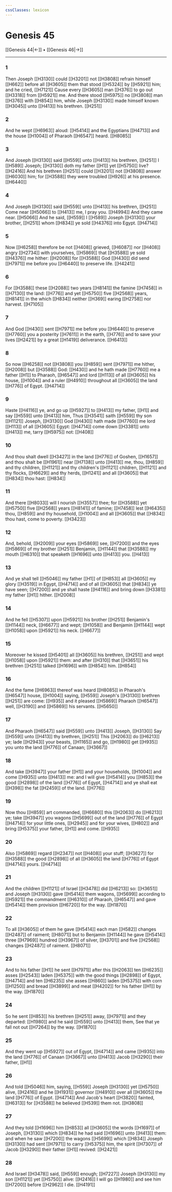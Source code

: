 ```yaml
---
cssClasses: lexicon
---
```

# Genesis 45

[[Genesis 44|←]] • [[Genesis 46|→]]

---

### 1
Then Joseph [[H3130]] could [[H3201]] not [[H3808]] refrain himself [[H662]] before all [[H3605]] them that stood [[H5324]] by [[H5921]] him; and he cried, [[H7121]] Cause every [[H3605]] man [[H376]] to go out [[H3318]] from [[H5921]] me. And there stood [[H5975]] no [[H3808]] man [[H376]] with [[H854]] him, while Joseph [[H3130]] made himself known [[H3045]] unto [[H413]] his brethren. [[H251]]

### 2
And he wept [[H6963]] aloud: [[H5414]] and the Egyptians [[H4713]] and the house [[H1004]] of Pharaoh [[H6547]] heard. [[H8085]]

### 3
And Joseph [[H3130]] said [[H559]] unto [[H413]] his brethren, [[H251]] I [[H589]] Joseph; [[H3130]] doth my father [[H1]] yet [[H5750]] live? [[H2416]] And his brethren [[H251]] could [[H3201]] not [[H3808]] answer [[H6030]] him; for [[H3588]] they were troubled [[H926]] at his presence. [[H6440]]

### 4
And Joseph [[H3130]] said [[H559]] unto [[H413]] his brethren, [[H251]] Come near [[H5066]] to [[H413]] me, I pray you. [[H4994]] And they came near. [[H5066]] And he said, [[H559]] I [[H589]] Joseph [[H3130]] your brother, [[H251]] whom [[H834]] ye sold [[H4376]] into Egypt. [[H4714]]

### 5
Now [[H6258]] therefore be not [[H408]] grieved, [[H6087]] nor [[H408]] angry [[H2734]] with yourselves, [[H5869]] that [[H3588]] ye sold [[H4376]] me hither: [[H2008]] for [[H3588]] God [[H430]] did send [[H7971]] me before you [[H6440]] to preserve life. [[H4241]]

### 6
For [[H3588]] these [[H2088]] two years [[H8141]] the famine [[H7458]] in [[H7130]] the land: [[H776]] and yet [[H5750]] five [[H2568]] years, [[H8141]] in the which [[H834]] neither [[H369]] earing [[H2758]] nor harvest. [[H7105]]

### 7
And God [[H430]] sent [[H7971]] me before you [[H6440]] to preserve [[H7760]] you a posterity [[H7611]] in the earth, [[H776]] and to save your lives [[H2421]] by a great [[H1419]] deliverance. [[H6413]]

### 8
So now [[H6258]] not [[H3808]] you [[H859]] sent [[H7971]] me hither, [[H2008]] but [[H3588]] God: [[H430]] and he hath made [[H7760]] me a father [[H1]] to Pharaoh, [[H6547]] and lord [[H113]] of all [[H3605]] his house, [[H1004]] and a ruler [[H4910]] throughout all [[H3605]] the land [[H776]] of Egypt. [[H4714]]

### 9
Haste [[H4116]] ye, and go up [[H5927]] to [[H413]] my father, [[H1]] and say [[H559]] unto [[H413]] him, Thus [[H3541]] saith [[H559]] thy son [[H1121]] Joseph, [[H3130]] God [[H430]] hath made [[H7760]] me lord [[H113]] of all [[H3605]] Egypt: [[H4714]] come down [[H3381]] unto [[H413]] me, tarry [[H5975]] not: [[H408]]

### 10
And thou shalt dwell [[H3427]] in the land [[H776]] of Goshen, [[H1657]] and thou shalt be [[H1961]] near [[H7138]] unto [[H413]] me, thou, [[H859]] and thy children, [[H1121]] and thy children's [[H1121]] children, [[H1121]] and thy flocks, [[H6629]] and thy herds, [[H1241]] and all [[H3605]] that [[H834]] thou hast: [[H834]]

### 11
And there [[H8033]] will I nourish [[H3557]] thee; for [[H3588]] yet [[H5750]] five [[H2568]] years [[H8141]] of famine; [[H7458]] lest [[H6435]] thou, [[H859]] and thy household, [[H1004]] and all [[H3605]] that [[H834]] thou hast, come to poverty. [[H3423]]

### 12
And, behold, [[H2009]] your eyes [[H5869]] see, [[H7200]] and the eyes [[H5869]] of my brother [[H251]] Benjamin, [[H1144]] that [[H3588]] my mouth [[H6310]] that speaketh [[H1696]] unto [[H413]] you. [[H413]]

### 13
And ye shall tell [[H5046]] my father [[H1]]  of [[H853]] all [[H3605]] my glory [[H3519]] in Egypt, [[H4714]] and of all [[H3605]] that [[H834]] ye have seen; [[H7200]] and ye shall haste [[H4116]] and bring down [[H3381]] my father [[H1]] hither. [[H2008]]

### 14
And he fell [[H5307]] upon [[H5921]] his brother [[H251]] Benjamin's [[H1144]] neck, [[H6677]] and wept; [[H1058]] and Benjamin [[H1144]] wept [[H1058]] upon [[H5921]] his neck. [[H6677]]

### 15
Moreover he kissed [[H5401]] all [[H3605]] his brethren, [[H251]] and wept [[H1058]] upon [[H5921]] them: and after [[H310]] that [[H3651]] his brethren [[H251]] talked [[H1696]] with [[H854]] him. [[H854]]

### 16
And the fame [[H6963]] thereof was heard [[H8085]] in Pharaoh's [[H6547]] house, [[H1004]] saying, [[H559]] Joseph's [[H3130]] brethren [[H251]] are come: [[H935]] and it pleased [[H5869]] Pharaoh [[H6547]] well, [[H3190]] and [[H5869]] his servants. [[H5650]]

### 17
And Pharaoh [[H6547]] said [[H559]] unto [[H413]] Joseph, [[H3130]] Say [[H559]] unto [[H413]] thy brethren, [[H251]] This [[H2063]] do [[H6213]] ye; lade [[H2943]] your beasts, [[H1165]] and go, [[H1980]] get [[H935]] you unto the land [[H776]] of Canaan; [[H3667]]

### 18
And take [[H3947]] your father [[H1]] and your households, [[H1004]] and come [[H935]] unto [[H413]] me: and I will give [[H5414]]  you [[H853]] the good [[H2898]] of the land [[H776]] of Egypt, [[H4714]] and ye shall eat [[H398]] the fat [[H2459]] of the land. [[H776]]

### 19
Now thou [[H859]] art commanded, [[H6680]] this [[H2063]] do [[H6213]] ye; take [[H3947]] you wagons [[H5699]] out of the land [[H776]] of Egypt [[H4714]] for your little ones, [[H2945]] and for your wives, [[H802]] and bring [[H5375]] your father, [[H1]] and come. [[H935]]

### 20
Also [[H5869]] regard [[H2347]] not [[H408]] your stuff; [[H3627]] for [[H3588]] the good [[H2898]] of all [[H3605]] the land [[H776]] of Egypt [[H4714]] yours. [[H4714]]

### 21
And the children [[H1121]] of Israel [[H3478]] did [[H6213]] so: [[H3651]] and Joseph [[H3130]] gave [[H5414]] them wagons, [[H5699]] according to [[H5921]] the commandment [[H6310]] of Pharaoh, [[H6547]] and gave [[H5414]] them provision [[H6720]] for the way. [[H1870]]

### 22
To all [[H3605]] of them he gave [[H5414]] each man [[H582]] changes [[H2487]] of raiment; [[H8071]] but to Benjamin [[H1144]] he gave [[H5414]] three [[H7969]] hundred [[H3967]] of silver, [[H3701]] and five [[H2568]] changes [[H2487]] of raiment. [[H8071]]

### 23
And to his father [[H1]] he sent [[H7971]] after this [[H2063]] ten [[H6235]] asses [[H2543]] laden [[H5375]] with the good things [[H2898]] of Egypt, [[H4714]] and ten [[H6235]] she asses [[H860]] laden [[H5375]] with corn [[H1250]] and bread [[H3899]] and meat [[H4202]] for his father [[H1]] by the way. [[H1870]]

### 24
So he sent [[H853]] his brethren [[H251]] away, [[H7971]] and they departed: [[H1980]] and he said [[H559]] unto [[H413]] them, See that ye fall not out [[H7264]] by the way. [[H1870]]

### 25
And they went up [[H5927]] out of Egypt, [[H4714]] and came [[H935]] into the land [[H776]] of Canaan [[H3667]] unto [[H413]] Jacob [[H3290]] their father, [[H1]]

### 26
And told [[H5046]] him, saying, [[H559]] Joseph [[H3130]] yet [[H5750]] alive, [[H2416]] and he [[H1931]] governor [[H4910]] over all [[H3605]] the land [[H776]] of Egypt. [[H4714]] And Jacob's heart [[H3820]] fainted, [[H6313]] for [[H3588]] he believed [[H539]] them not. [[H3808]]

### 27
And they told [[H1696]]  him [[H853]] all [[H3605]] the words [[H1697]] of Joseph, [[H3130]] which [[H834]] he had said [[H1696]] unto [[H413]] them: and when he saw [[H7200]] the wagons [[H5699]] which [[H834]] Joseph [[H3130]] had sent [[H7971]] to carry [[H5375]] him, the spirit [[H7307]] of Jacob [[H3290]] their father [[H1]] revived: [[H2421]]

### 28
And Israel [[H3478]] said, [[H559]] enough; [[H7227]] Joseph [[H3130]] my son [[H1121]] yet [[H5750]] alive: [[H2416]] I will go [[H1980]] and see him [[H7200]] before [[H2962]] I die. [[H4191]]